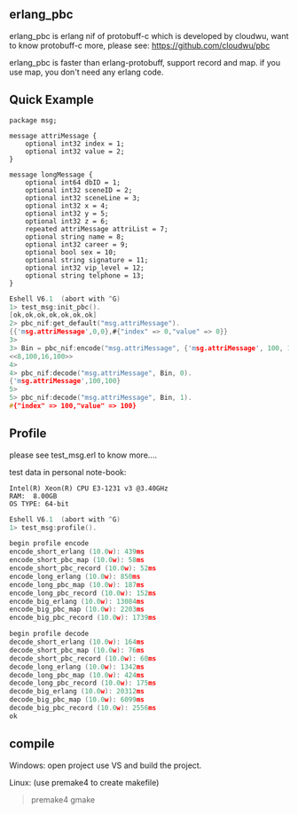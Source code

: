 ## erlang_pbc

erlang_pbc is erlang nif of protobuff-c which is developed by cloudwu, want to know protobuff-c more,
please see: https://github.com/cloudwu/pbc 

erlang_pbc is faster than erlang-protobuff, support record and map.
if you use map, you don't need any erlang code.

## Quick Example

	package msg;

	message attriMessage {
		optional int32 index = 1;
		optional int32 value = 2;
	}

	message longMessage {
		optional int64 dbID = 1;
		optional int32 sceneID = 2;
		optional int32 sceneLine = 3;
		optional int32 x = 4;
		optional int32 y = 5;
		optional int32 z = 6;
		repeated attriMessage attriList = 7;
		optional string name = 8;
		optional int32 career = 9;
		optional bool sex = 10;
		optional string signature = 11;
		optional int32 vip_level = 12;
		optional string telphone = 13;
	}

```C
Eshell V6.1  (abort with ^G)
1> test_msg:init_pbc().
[ok,ok,ok,ok,ok,ok,ok]
2> pbc_nif:get_default("msg.attriMessage").
{{'msg.attriMessage',0,0},#{"index" => 0,"value" => 0}}
3>
3> Bin = pbc_nif:encode("msg.attriMessage", {'msg.attriMessage', 100, 100}).
<<8,100,16,100>>
4>
4> pbc_nif:decode("msg.attriMessage", Bin, 0).
{'msg.attriMessage',100,100}
5>
5> pbc_nif:decode("msg.attriMessage", Bin, 1).
#{"index" => 100,"value" => 100}
```

## Profile

please see test_msg.erl to know more....

test data in personal note-book:

    Intel(R) Xeon(R) CPU E3-1231 v3 @3.40GHz
    RAM:  8.00GB
    OS TYPE: 64-bit

```C
Eshell V6.1  (abort with ^G)
1> test_msg:profile().

begin profile encode 
encode_short_erlang (10.0w): 439ms
encode_short_pbc_map (10.0w): 58ms
encode_short_pbc_record (10.0w): 52ms
encode_long_erlang (10.0w): 850ms
encode_long_pbc_map (10.0w): 187ms
encode_long_pbc_record (10.0w): 152ms
encode_big_erlang (10.0w): 13084ms
encode_big_pbc_map (10.0w): 2203ms
encode_big_pbc_record (10.0w): 1739ms

begin profile decode 
decode_short_erlang (10.0w): 164ms
decode_short_pbc_map (10.0w): 76ms
decode_short_pbc_record (10.0w): 60ms
decode_long_erlang (10.0w): 1342ms
decode_long_pbc_map (10.0w): 424ms
decode_long_pbc_record (10.0w): 175ms
decode_big_erlang (10.0w): 20312ms
decode_big_pbc_map (10.0w): 6099ms
decode_big_pbc_record (10.0w): 2556ms
ok
```


## compile

Windows:
open project use VS and build the project.

Linux: (use premake4 to create makefile)
> premake4 gmake

